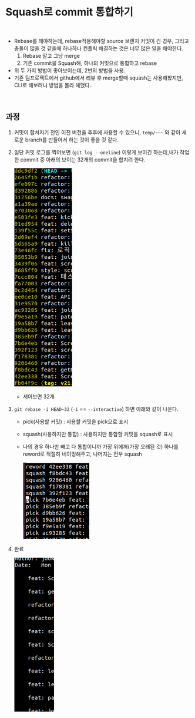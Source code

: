 # Squash로 commit 통합하기

<br>

* Rebase를 해야하는데, rebase적용해야할 source 브랜치 커밋이 긴 경우, 그리고 충돌이 많을 것 같을때 하나하나 컨플릭 해결하는 것은 너무 많은 일을 해야한다.
  1. Rebase 말고 그냥 merge
  2. 기존 commit을 Squash해, 하나의 커밋으로 통합하고 rebase
* 위 두 가지 방법이 좋아보이는데, 2번의 방법을 사용.
* 기존 팀프로젝트에서 github에서 리뷰 후 merge할때 squash는 사용해봤지만, CLI로 해보려니 방법을 몰라 헤맸다..

<br>

## 과정

1. 커밋이 합쳐지기 전인 이전 버전을 추후에 사용할 수 있으니, `temp/~~~` 와 같이 새로운 branch를 만들어서 하는 것이 좋을 것 같다.

2. 일단 커밋 로그를 찍어보면 (`git log --oneline`) 이렇게 보이긴 하는데,내가 작업한 commit 중 아래의 보이는 32개의 commit을 합치려 한다.

   ![image-20210823162357944](./images/commit_oneline.png) 

   - 세어보면 32개

3. `git rebase -i HEAD~32` (`-i` == `--interactive`) 하면 아래와 같이 나온다.

   * pick(사용할 커밋) : 사용할 커밋을 pick으로 표시

   * squash(사용하지만 통합) : 사용하지만 통합할 커밋을 squash로 표시

   * 나의 경우 하나만 빼고 다 통합이니까 가장 위에꺼(가장 오래된 것) 하나를 reword로 적절히 네이밍해주고, 나머지는 전부 squash

     ![image-20210823163046093](./images/edit_message.png) 

4. 완료

   ![image-20210823163213830](./images/squash_done.png) 

<br>

